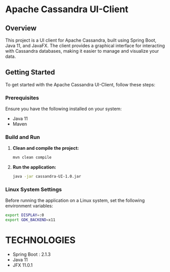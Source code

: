 # Apache Cassandra UI-Client

## Overview

This project is a UI client for Apache Cassandra, built using Spring Boot, Java 11, and JavaFX. The client provides a graphical interface for interacting with Cassandra databases, making it easier to manage and visualize your data.

## Getting Started

To get started with the Apache Cassandra UI-Client, follow these steps:

### Prerequisites

Ensure you have the following installed on your system:
- Java 11
- Maven

### Build and Run

1. **Clean and compile the project:**
    ```bash
    mvn clean compile
    ```

2. **Run the application:**
    ```bash
    java -jar cassandra-UI-1.0.jar
    ```

### Linux System Settings

Before running the application on a Linux system, set the following environment variables:

```bash
export DISPLAY=:0
export GDK_BACKEND=x11
```


# TECHNOLOGIES
- Spring Boot : 2.1.3
- Java 11
- JFX  11.0.1

